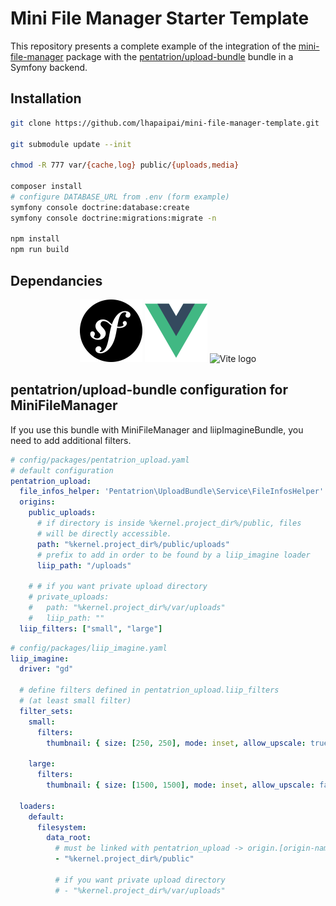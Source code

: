 # Mini File Manager Starter Template

This repository presents a complete example of the integration of the [mini-file-manager](https://github.com/lhapaipai/mini-file-manager) package with the [pentatrion/upload-bundle](https://github.com/lhapaipai/upload-bundle) bundle in a Symfony backend.

## Installation

```bash
git clone https://github.com/lhapaipai/mini-file-manager-template.git

git submodule update --init

chmod -R 777 var/{cache,log} public/{uploads,media}

composer install
# configure DATABASE_URL from .env (form example)
symfony console doctrine:database:create
symfony console doctrine:migrations:migrate -n

npm install
npm run build
```

## Dependancies

<p align="center">
  <img width="100" src="https://raw.githubusercontent.com/lhapaipai/mini-file-manager/main/docs/symfony.svg" alt="Symfony logo">
  <img width="100" src="https://raw.githubusercontent.com/lhapaipai/mini-file-manager/main/docs/vue.svg" alt="Vue logo">
  <img width="100" src="https://raw.githubusercontent.com/lhapaipai/vite-bundle/main/docs/vitejs.svg" alt="Vite logo">

</p>

## pentatrion/upload-bundle configuration for MiniFileManager

If you use this bundle with MiniFileManager and liipImagineBundle, you need to add additional filters.

```yaml
# config/packages/pentatrion_upload.yaml
# default configuration
pentatrion_upload:
  file_infos_helper: 'Pentatrion\UploadBundle\Service\FileInfosHelper'
  origins:
    public_uploads:
      # if directory is inside %kernel.project_dir%/public, files
      # will be directly accessible.
      path: "%kernel.project_dir%/public/uploads"
      # prefix to add in order to be found by a liip_imagine loader
      liip_path: "/uploads"

    # # if you want private upload directory
    # private_uploads:
    #   path: "%kernel.project_dir%/var/uploads"
    #   liip_path: ""
  liip_filters: ["small", "large"]
```

```yaml
# config/packages/liip_imagine.yaml
liip_imagine:
  driver: "gd"

  # define filters defined in pentatrion_upload.liip_filters
  # (at least small filter)
  filter_sets:
    small:
      filters:
        thumbnail: { size: [250, 250], mode: inset, allow_upscale: true }

    large:
      filters:
        thumbnail: { size: [1500, 1500], mode: inset, allow_upscale: false }

  loaders:
    default:
      filesystem:
        data_root:
          # must be linked with pentatrion_upload -> origin.[origin-name].liip_path
          - "%kernel.project_dir%/public"

          # if you want private upload directory
          # - "%kernel.project_dir%/var/uploads"
```

